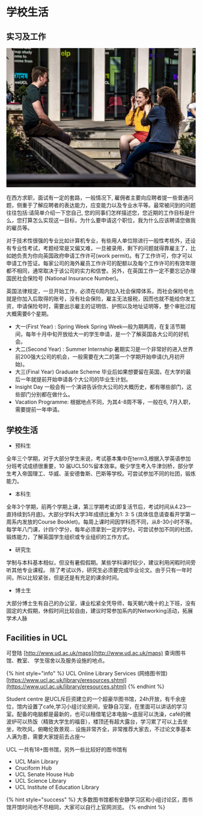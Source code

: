 # 学校生活

## 实习及工作

![](.gitbook/assets/ucl6.jpg)

在西方求职，面试有一定的套路，一般情况下, 雇佣者主要向应聘者提一些普通问题，侧重于了解应聘者的表达能力，应变能力以及专业水平等。最常被问到的问题往往包括:请简单介绍一下您自己, 您的同事们怎样描述您，您近期的工作目标是什么，您打算怎么实现这一目标，为什么要申请这个职位，我为什么应该聘请您做我的雇员等。

对于技术性很强的专业比如计算机专业，有些用人单位除进行一般性考核外，还设有专业性考试，考题经常是又偏又难，一旦被录用，剩下的问题就得靠雇主了，比如她负责为你向英国政府申请工作许可\(work permit\)。有了工作许可，你才可以申请工作签证。每家公司的海外雇员工作许可的配额以及每个工作许可的有效年限都不相同，通常取决于该公司的实力和信誉。另外，在英国工作一定不要忘记办理国民社会保险号 \(National Insurance Number\)。

英国法律规定，一旦开始工作，必须在6周内加入社会保障体系，而社会保险号也就是你加入后取得的账号，没有社会保险，雇主无法报税，因而也就不能给你发工资，申请保险号时，需要出示雇主的证明信、护照以及地址证明等，整个审批过程大概需要6个星期。

* 大一\(First Year\) : Spring Week Spring Week—般为期两周，在复活节期间，每年十月中旬开放给大一的学生申请，是一个了解英国各大公司的好机会。
* 大二\(Second Year\) : Summer Internship 暑期实习是一个非常好的进入世界前200强大公司的机会，一般需要在大二的第一个学期开始申请\(九月初开始\)。
* 大三\(Final Year\) Graduate Scheme 毕业后如果想要留在英国，在大学的最后一年就提前开始申请各个大公司的毕业生计划。
* Insight Day 一般会有一个演讲告诉你大公司的大概历史，都有哪些部门，这些部门分别都在做什么。
* Vacation Programme: 根据地点不同，为其4-8周不等，一般在6, 7月入职，需要提前一年申请。

## 学校生活

* 预科生

全年三个学期，对于大部分学生来说，考试基本集中在term3,根据入学英语参加分班考试成绩很重要，10 届UCL50%留本效率。极少学生考入牛津剑桥，部分学生考入帝国理工、华威、圣安德鲁斯、巴斯等学校。可尝试参加不同的社团，锻炼能力。

* 本科生

全年3个学期，前两个学期上课，第三学期考试\(即复活节后，考试时间从4.23—直持续到5月底\)。大部分学科大学3年成绩比重为1: 3: 5 \(具体信息请查看开学第一周系内发放的Course Booklet\)。每周上课时间因学科而不同，从8-30小时不等。每学年八门课，计四个学分，每年必须拿到一定的学分。可尝试参加不同的社团，锻炼能力，了解英国学生组织或专业组织的工作方式。

* 研究生

学制与本科基本相似，但没有暑假假期。某些学科课时较少，建议利用闲暇时间旁听其他专业课程。 除了考试以外，研究生必须要完成毕业论文。由于只有一年时间，所以比较紧张，但是还是有充足的课余时间。

* 博士生

大部分博士生有自己的办公室，课业松紧全凭导师，每天朝六晚十的上下班，没有固定的大假期，休假时间比较自由，建议时常参加系内的Networking活动，拓展学术人脉

## Facilities in UCL

可登陆 [http://www.ud.ac.uk/maps](http://www.ud.ac.uk/maps) 查询图书馆、教室、 学生宿舍以及服务设施的地点。

{% hint style="info" %}
UCL Online Library Services \(网络图书馆\) [https://www.ucl.ac.uk/library/eresources.shtml](https://www.ucl.ac.uk/library/eresources.shtml)
{% endhint %}

Student centre 是UCL斥巨资建立的一个超豪华图书馆，24h开放，有千余座位，馆内设置了café,学习小组讨论房间，安静自习室，在里面可以讲话的学习室。配备的电脑都是最新的，也可以租借笔记本电脑～底层可以洗澡，café的微波炉可以热饭（精致大学生的福音），楼顶还有超大露台，学习累了可以上去坐坐，吹吹风，俯瞰伦敦景观… 设施非常齐全，非常推荐大家去，不过论文季基本人满为患，需要大家提前去占座～

UCL 一共有18+图书馆，另外一些比较好的图书馆有

* UCL Main Library
* Cruciform Hub
* UCL Senate House Hub
* UCL Science Library
* UCL Institute of Education Library

{% hint style="success" %}
大多数图书馆都有安静学习区和小组讨论区，图书馆开馆时间也不尽相同，大家可以自行上官网浏览。
{% endhint %}

